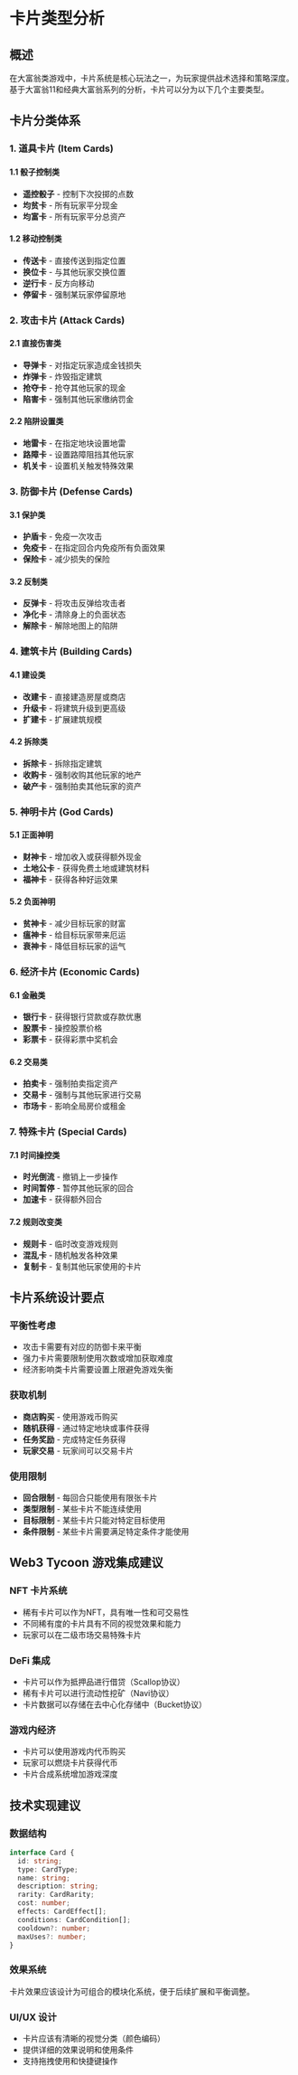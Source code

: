 # 卡片类型分析

## 概述

在大富翁类游戏中，卡片系统是核心玩法之一，为玩家提供战术选择和策略深度。基于大富翁11和经典大富翁系列的分析，卡片可以分为以下几个主要类型。

## 卡片分类体系

### 1. 道具卡片 (Item Cards)

#### 1.1 骰子控制类
- **遥控骰子** - 控制下次投掷的点数
- **均贫卡** - 所有玩家平分现金
- **均富卡** - 所有玩家平分总资产

#### 1.2 移动控制类  
- **传送卡** - 直接传送到指定位置
- **换位卡** - 与其他玩家交换位置
- **逆行卡** - 反方向移动
- **停留卡** - 强制某玩家停留原地

### 2. 攻击卡片 (Attack Cards)

#### 2.1 直接伤害类
- **导弹卡** - 对指定玩家造成金钱损失
- **炸弹卡** - 炸毁指定建筑
- **抢夺卡** - 抢夺其他玩家的现金
- **陷害卡** - 强制其他玩家缴纳罚金

#### 2.2 陷阱设置类
- **地雷卡** - 在指定地块设置地雷
- **路障卡** - 设置路障阻挡其他玩家
- **机关卡** - 设置机关触发特殊效果

### 3. 防御卡片 (Defense Cards)

#### 3.1 保护类
- **护盾卡** - 免疫一次攻击
- **免疫卡** - 在指定回合内免疫所有负面效果
- **保险卡** - 减少损失的保险

#### 3.2 反制类
- **反弹卡** - 将攻击反弹给攻击者
- **净化卡** - 清除身上的负面状态
- **解除卡** - 解除地图上的陷阱

### 4. 建筑卡片 (Building Cards)

#### 4.1 建设类
- **改建卡** - 直接建造房屋或商店
- **升级卡** - 将建筑升级到更高级
- **扩建卡** - 扩展建筑规模

#### 4.2 拆除类
- **拆除卡** - 拆除指定建筑
- **收购卡** - 强制收购其他玩家的地产
- **破产卡** - 强制拍卖其他玩家的资产

### 5. 神明卡片 (God Cards)

#### 5.1 正面神明
- **财神卡** - 增加收入或获得额外现金
- **土地公卡** - 获得免费土地或建筑材料
- **福神卡** - 获得各种好运效果

#### 5.2 负面神明
- **贫神卡** - 减少目标玩家的财富
- **瘟神卡** - 给目标玩家带来厄运
- **衰神卡** - 降低目标玩家的运气

### 6. 经济卡片 (Economic Cards)

#### 6.1 金融类
- **银行卡** - 获得银行贷款或存款优惠
- **股票卡** - 操控股票价格
- **彩票卡** - 获得彩票中奖机会

#### 6.2 交易类
- **拍卖卡** - 强制拍卖指定资产
- **交易卡** - 强制与其他玩家进行交易
- **市场卡** - 影响全局房价或租金

### 7. 特殊卡片 (Special Cards)

#### 7.1 时间操控类
- **时光倒流** - 撤销上一步操作
- **时间暂停** - 暂停其他玩家的回合
- **加速卡** - 获得额外回合

#### 7.2 规则改变类
- **规则卡** - 临时改变游戏规则
- **混乱卡** - 随机触发各种效果
- **复制卡** - 复制其他玩家使用的卡片

## 卡片系统设计要点

### 平衡性考虑
- 攻击卡需要有对应的防御卡来平衡
- 强力卡片需要限制使用次数或增加获取难度
- 经济影响类卡片需要设置上限避免游戏失衡

### 获取机制
- **商店购买** - 使用游戏币购买
- **随机获得** - 通过特定地块或事件获得
- **任务奖励** - 完成特定任务获得
- **玩家交易** - 玩家间可以交易卡片

### 使用限制
- **回合限制** - 每回合只能使用有限张卡片
- **类型限制** - 某些卡片不能连续使用
- **目标限制** - 某些卡片只能对特定目标使用
- **条件限制** - 某些卡片需要满足特定条件才能使用

## Web3 Tycoon 游戏集成建议

### NFT 卡片系统
- 稀有卡片可以作为NFT，具有唯一性和可交易性
- 不同稀有度的卡片具有不同的视觉效果和能力
- 玩家可以在二级市场交易特殊卡片

### DeFi 集成
- 卡片可以作为抵押品进行借贷（Scallop协议）
- 稀有卡片可以进行流动性挖矿（Navi协议）
- 卡片数据可以存储在去中心化存储中（Bucket协议）

### 游戏内经济
- 卡片可以使用游戏内代币购买
- 玩家可以燃烧卡片获得代币
- 卡片合成系统增加游戏深度

## 技术实现建议

### 数据结构
```typescript
interface Card {
  id: string;
  type: CardType;
  name: string;
  description: string;
  rarity: CardRarity;
  cost: number;
  effects: CardEffect[];
  conditions: CardCondition[];
  cooldown?: number;
  maxUses?: number;
}
```

### 效果系统
卡片效果应该设计为可组合的模块化系统，便于后续扩展和平衡调整。

### UI/UX 设计
- 卡片应该有清晰的视觉分类（颜色编码）
- 提供详细的效果说明和使用条件
- 支持拖拽使用和快捷键操作